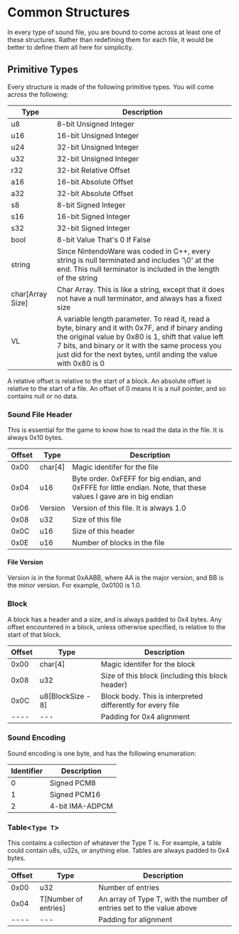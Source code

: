 # Common Structures
In every type of sound file, you are bound to come across at least one of these structures. Rather than redefining them for each file, it would be better to define them all here for simplicity.

## Primitive Types
Every structure is made of the following primitive types. You will come across the following:

| **Type** | **Description** |
|----------|-----------------|
|u8|8-bit Unsigned Integer|
|u16|16-bit Unsigned Integer|
|u24|32-bit Unsigned Integer|
|u32|32-bit Unsigned Integer|
|r32|32-bit Relative Offset|
|a16|16-bit Absolute Offset|
|a32|32-bit Absolute Offset|
|s8|8-bit Signed Integer|
|s16|16-bit Signed Integer|
|s32|32-bit Signed Integer|
|bool|8-bit Value That's 0 If False|
|string|Since NintendoWare was coded in C++, every string is null terminated and includes '\0' at the end. This null terminator is included in the length of the string|
|char[Array Size]|Char Array. This is like a string, except that it does not have a null terminator, and always has a fixed size|
|VL|A variable length parameter. To read it, read a byte, binary and it with 0x7F, and if binary anding the original value by 0x80 is 1, shift that value left 7 bits, and binary or it with the same process you just did for the next bytes, until anding the value with 0x80 is 0|

A relative offset is relative to the start of a block. An absolute offset is relative to the start of a file. An offset of 0 means it is a null pointer, and so contains null or no data.

### Sound File Header
This is essential for the game to know how to read the data in the file. It is always 0x10 bytes.

| **Offset** | **Type** | **Description** |
|------------|----------|-----------------|
|0x00|char[4]|Magic identifer for the file|
|0x04|u16|Byte order. 0xFEFF for big endian, and 0xFFFE for little endian. Note, that these values I gave are in big endian|
|0x06|Version|Version of this file. It is always 1.0|
|0x08|u32|Size of this file|
|0x0C|u16|Size of this header|
|0x0E|u16|Number of blocks in the file|

#### File Version
Version is in the format 0xAABB, where AA is the major version, and BB is the minor version. For example, 0x0100 is 1.0.

### Block
A block has a header and a size, and is always padded to 0x4 bytes. Any offset encountered in a block, unless otherwise specified, is relative to the start of that block.

| **Offset** | **Type** | **Description** |
|------------|----------|-----------------|
|0x00|char[4]|Magic identifer for the block|
|0x08|u32|Size of this block (including this block header)|
|0x0C|u8[BlockSize - 8]|Block body. This is interpreted differently for every file|
|----|---|Padding for 0x4 alignment|

### Sound Encoding
Sound encoding is one byte, and has the following enumeration:

| **Identifier** | **Description** |
|----------------|-----------------|
|0|Signed PCM8|
|1|Signed PCM16|
|2|4-bit IMA-ADPCM|

### Table<`Type T`>
This contains a collection of whatever the Type T is. For example, a table could contain u8s, u32s, or anything else. Tables are always padded to 0x4 bytes.

| **Offset** | **Type** | **Description** |
|------------|----------|-----------------|
|0x00|u32|Number of entries|
|0x04|T[Number of entries]|An array of Type T, with the number of entries set to the value above|
|----|---|Padding for alignment|